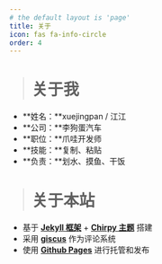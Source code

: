 ```yaml
---
# the default layout is 'page'
title: 关于
icon: fas fa-info-circle
order: 4
---
```


> # 关于我

- **姓名：**xuejingpan / 江江
- **公司：**李狗蛋汽车
- **职位：**爪哇开发师
- **技能：**复制、粘贴
- **负责：**划水、摸鱼、干饭

> # 关于本站

- 基于 [**Jekyll 框架**](https://jekyllrb.com/) + [**Chirpy 主题**](https://github.com/cotes2020/jekyll-theme-chirpy) 搭建
- 采用 [**giscus**](https://giscus.app/) 作为评论系统
- 使用 [**Github Pages**](https://pages.github.com/) 进行托管和发布

